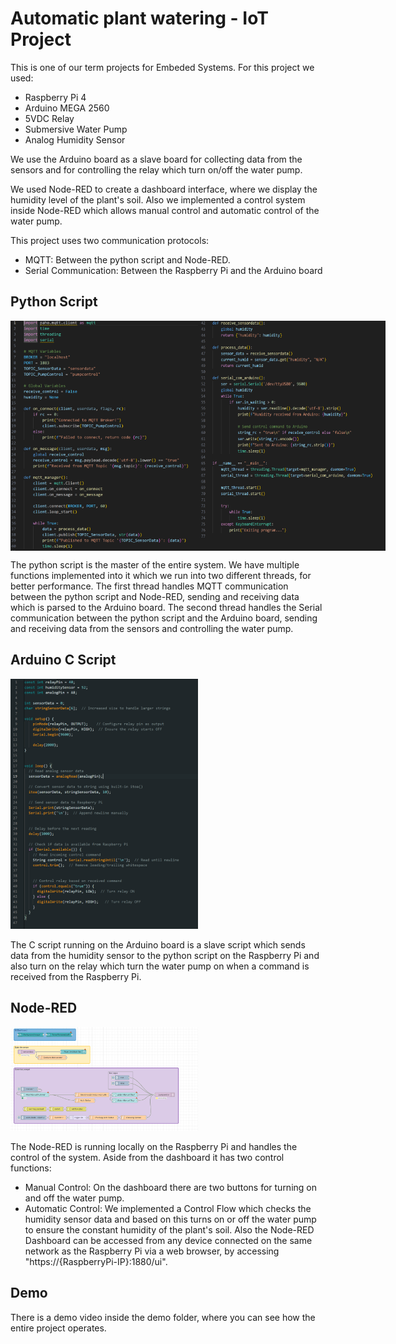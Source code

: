 # Automatic plant watering - IoT Project

This is one of our term projects for Embeded Systems.
For this project we used:
- Raspberry Pi 4
- Arduino MEGA 2560
- 5VDC Relay
- Submersive Water Pump
- Analog Humidity Sensor

We use the Arduino board as a slave board for collecting data from the sensors
and for controlling the relay which turn on/off the water pump.

We used Node-RED to create a dashboard interface, where we display
the humidity level of the plant's soil. Also we implemented a control system inside 
Node-RED which allows manual control and automatic control of the water pump.

This project uses two communication protocols:
- MQTT: Between the python script and Node-RED.
- Serial Communication: Between the Raspberry Pi and the Arduino board

## Python Script

<div style="display: flex; justify-content: space-around;">
  <img src="photos/codpy1.png?raw=true" alt="PythonScript" width="300"/>
  <img src="photos/codpy2.png?raw=true" alt="PythonScript" width="300"/>
</div>

The python script is the master of the entire system. We have multiple functions 
implemented into it which we run into two different threads, for better performance.
The first thread handles MQTT communication between the python script and Node-RED, 
sending and receiving data which is parsed to the Arduino board.
The second thread handles the Serial communication between the python script and 
the Arduino board, sending and receiving data from the sensors and controlling the water
pump.

## Arduino C Script

<img src="photos/codardu.png?raw=true" alt="PythonScript" width="300"/>

The C script running on the Arduino board is a slave script which sends data from the 
humidity sensor to the python script on the Raspberry Pi and also turn on the relay which
turn the water pump on when a command is received from the Raspberry Pi.

## Node-RED

<img src="photos/nodered.png?raw=true" alt="PythonScript" width="300"/>

The Node-RED is running locally on the Raspberry Pi and handles the control of the system.
Aside from the dashboard it has two control functions:
- Manual Control: On the dashboard there are two buttons for turning on and off the water pump.
- Automatic Control: We implemented a Control Flow which checks the humidity sensor data and
based on this turns on or off the water pump to ensure the constant humidity of the plant's soil.
Also the Node-RED Dashboard can be accessed from any device connected on the same network as the 
Raspberry Pi via a web browser, by accessing "https://{RaspberryPi-IP}:1880/ui".

## Demo 

There is a demo video inside the demo folder, where you can see how the entire project operates.
